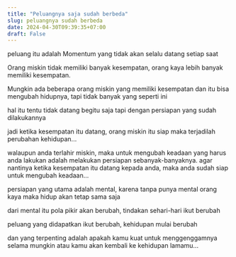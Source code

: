 ```yaml
---
title: "Peluangnya saja sudah berbeda"
slug: peluangnya sudah berbeda
date: 2024-04-30T09:39:35+07:00
draft: False
---
```


peluang itu adalah Momentum yang tidak akan selalu datang setiap saat

Orang miskin tidak memiliki banyak kesempatan, orang kaya lebih banyak memiliki kesempatan.

Mungkin ada beberapa orang miskin yang memiliki kesempatan dan itu bisa mengubah hidupnya, tapi tidak banyak yang seperti ini 

hal itu tentu tidak datang begitu saja tapi dengan persiapan yang sudah dilakukannya

jadi ketika kesempatan itu datang, orang miskin itu siap maka terjadilah perubahan kehidupan...

walaupun anda terlahir miskin, maka untuk mengubah keadaan yang harus anda lakukan adalah melakukan persiapan sebanyak-banyaknya. agar nantinya ketika kesempatan itu datang kepada anda, maka anda sudah siap untuk mengubah keadaan...

persiapan yang utama adalah mental, karena tanpa punya mental orang kaya maka hidup akan tetap sama saja

dari mental itu pola pikir akan berubah, tindakan sehari-hari ikut berubah

peluang yang didapatkan ikut berubah, kehidupan mulai berubah

dan yang terpenting adalah apakah kamu kuat untuk menggenggamnya selama mungkin atau kamu akan kembali ke kehidupan lamamu...
